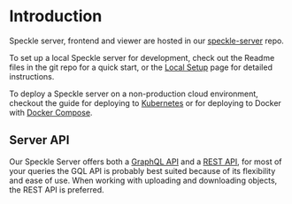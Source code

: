 # Introduction

Speckle server, frontend and viewer are hosted in our [speckle-server](https://github.com/specklesystems/speckle-server) repo.

To set up a local Speckle server for development, check out the Readme files in the git repo for a quick start, or the [Local Setup](/dev/server-local-dev) page for detailed instructions.

To deploy a Speckle server on a non-production cloud environment, checkout the guide for deploying to [Kubernetes](/dev/server-setup-k8s) or for deploying to Docker with [Docker Compose](/dev/server-manualsetup).

## Server API

Our Speckle Server offers both a [GraphQL API](/dev/server-graphql-api) and a [REST API](/dev/server-rest-api), for most of your queries the GQL API is probably best suited because of its flexibility and ease of use.
When working with uploading and downloading objects, the REST API is preferred.
